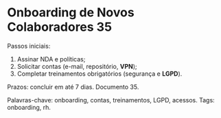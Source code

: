 # Onboarding de Novos Colaboradores 35

Passos iniciais:
1. Assinar NDA e políticas;
2. Solicitar contas (e-mail, repositório, **VPN**);
3. Completar treinamentos obrigatórios (segurança e **LGPD**).

Prazos: concluir em até 7 dias. Documento 35.

Palavras-chave: onboarding, contas, treinamentos, LGPD, acessos.
Tags: onboarding, rh.
